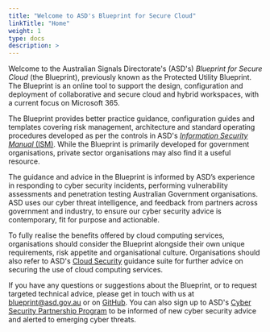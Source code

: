 ```yaml
---
title: "Welcome to ASD's Blueprint for Secure Cloud"
linkTitle: "Home"
weight: 1
type: docs
description: >
---
```


Welcome to the Australian Signals Directorate's (ASD's) *Blueprint for Secure Cloud* (the Blueprint), previously known as the Protected Utility Blueprint. The Blueprint is an online tool to support the design, configuration and deployment of collaborative and secure cloud and hybrid workspaces, with a current focus on Microsoft 365. 

The Blueprint provides better practice guidance, configuration guides and templates covering risk management, architecture and standard operating procedures developed as per the controls in ASD's [*Information Security Manual* (ISM)](https://www.cyber.gov.au/resources-business-and-government/essential-cyber-security/ism). While the Blueprint is primarily developed for government organisations, private sector organisations may also find it a useful resource.

The guidance and advice in the Blueprint is informed by ASD’s experience in responding to cyber security incidents, performing vulnerability assessments and penetration testing Australian Government organisations. ASD uses our cyber threat intelligence, and feedback from partners across government and industry, to ensure our cyber security advice is contemporary, fit for purpose and actionable.

To fully realise the benefits offered by cloud computing services, organisations should consider the Blueprint alongside their own unique requirements, risk appetite and organisational culture. Organisations should also refer to ASD's [Cloud Security](https://www.cyber.gov.au/resources-business-and-government/maintaining-devices-and-systems/cloud-security-guidance) guidance suite for further advice on securing the use of cloud computing services.

If you have any questions or suggestions about the Blueprint, or to request targeted technical advice, please get in touch with us at [blueprint@asd.gov.au](mailto:blueprint@asd.gov.au) or on [GitHub](https://github.com/ASD-Blueprint/desktop.gov.au). You can also sign up to ASD's [Cyber Security Partnership Program](https://www.cyber.gov.au/partnershipprogram) to be informed of new cyber security advice and alerted to emerging cyber threats.
